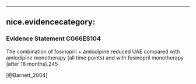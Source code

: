 
---
nice.evidencecategory: 
---

### Evidence Statement CG66ES104
The combination of fosinopril + amlodipine reduced UAE compared with amlodipine monotherapy (all time points) and with fosinopril monotherapy (after 18 months).245

[@Barnett_2004]

